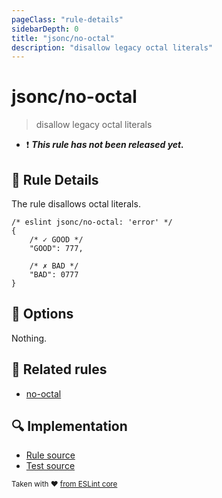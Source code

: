 ```yaml
---
pageClass: "rule-details"
sidebarDepth: 0
title: "jsonc/no-octal"
description: "disallow legacy octal literals"
---
```

# jsonc/no-octal

> disallow legacy octal literals

- :exclamation: <badge text="This rule has not been released yet." vertical="middle" type="error"> ***This rule has not been released yet.*** </badge>

## :book: Rule Details

The rule disallows octal literals.

<eslint-code-block>

<!-- eslint-skip -->

```json5
/* eslint jsonc/no-octal: 'error' */
{
    /* ✓ GOOD */
    "GOOD": 777,

    /* ✗ BAD */
    "BAD": 0777
}
```

</eslint-code-block>

## :wrench: Options

Nothing.

## :couple: Related rules

- [no-octal]

[no-octal]: https://eslint.org/docs/rules/no-octal

## :mag: Implementation

- [Rule source](https://github.com/ota-meshi/eslint-plugin-jsonc/blob/master/lib/rules/no-octal.ts)
- [Test source](https://github.com/ota-meshi/eslint-plugin-jsonc/blob/master/tests/lib/rules/no-octal.js)

<sup>Taken with ❤️ [from ESLint core](https://eslint.org/docs/rules/no-octal)</sup>
